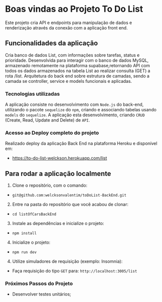 # Boas vindas ao Projeto To Do List

Este projeto cria API e endpoints para manipulação de dados e renderização através da conexão com a aplicação front end.

## Funcionalidades da aplicação

Cria banco de dados List, com informações sobre tarefas, status e prioridade.
Desenvolvida para interagir com o banco de dados MySQL, armazenado remotamente na plataforma supabase,retornando API com todos os dados armazenados na tabela List ao realizar consulta (GET) a rota /list.
Arquitetura do back end sobre estrutura de camadas, sendo a camada se controller, service e models funcionais e aplicadas.

### Tecnologias utilizadas

A aplicação consiste no desenvolvimento com `Node.js` do back-end, utilizando o pacote `sequelize` do `npm`, criando e associando tabelas usando `models` do `sequelize`. 
A aplicação esta desenvolvimento, criando `CRUD` (Create, Read, Update and Delete) de `API`.

### Acesso ao Deploy completo do projeto

Realizado deploy da aplicação Back End na plataforma Heroku e disponível em:
* https://to-do-list-welckson.herokuapp.com/list

## Para rodar a aplicação localmente

1. Clone o repositório, com o comando:
* `git@github.com:welcksonvalentim/toDoList-BackEnd.git`

2. Entre na pasta do repositório que você acabou de clonar:
* `cd listOfCarsBackEnd`

3. Instale as dependências e inicialize o projeto:
* `npm install`

4. Inicialize o projeto:
* `npm run dev`

4. Utilize simuladores de requisição (exemplo: Insomnia):
* Faça requisição do tipo `GET` para: `http://localhost:3005/list`


### Próximos Passos do Projeto

* Desenvolver testes unitários;

